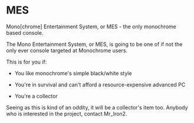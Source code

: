 # MES
Mono[chrome] Entertainment System, or MES - the only monochrome based console.

The Mono Entertainment System, or MES, is going to be one of if not the only ever console targeted at Monochrome users.

This is for you if:

* You like monochrome's simple black/white style

* You're in survival and can't afford a resource-expensive advanced PC

* You're a collector

Seeing as this is kind of an oddity, it will be a collector's item too. Anybody who is interested in the project, contact Mr_Iron2.
